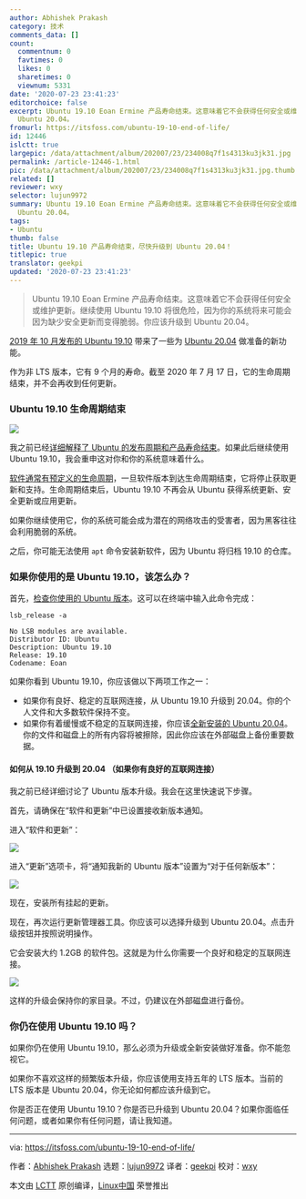 ```yaml
---
author: Abhishek Prakash
category: 技术
comments_data: []
count:
  commentnum: 0
  favtimes: 0
  likes: 0
  sharetimes: 0
  viewnum: 5331
date: '2020-07-23 23:41:23'
editorchoice: false
excerpt: Ubuntu 19.10 Eoan Ermine 产品寿命结束。这意味着它不会获得任何安全或维护更新。继续使用 Ubuntu 19.10 将很危险，因为你的系统将来可能会因为缺少安全更新而变得脆弱。你应该升级到
  Ubuntu 20.04。
fromurl: https://itsfoss.com/ubuntu-19-10-end-of-life/
id: 12446
islctt: true
largepic: /data/attachment/album/202007/23/234008q7f1s4313ku3jk31.jpg
permalink: /article-12446-1.html
pic: /data/attachment/album/202007/23/234008q7f1s4313ku3jk31.jpg.thumb.jpg
related: []
reviewer: wxy
selector: lujun9972
summary: Ubuntu 19.10 Eoan Ermine 产品寿命结束。这意味着它不会获得任何安全或维护更新。继续使用 Ubuntu 19.10 将很危险，因为你的系统将来可能会因为缺少安全更新而变得脆弱。你应该升级到
  Ubuntu 20.04。
tags:
- Ubuntu
thumb: false
title: Ubuntu 19.10 产品寿命结束，尽快升级到 Ubuntu 20.04！
titlepic: true
translator: geekpi
updated: '2020-07-23 23:41:23'
---
```



> 
> Ubuntu 19.10 Eoan Ermine 产品寿命结束。这意味着它不会获得任何安全或维护更新。继续使用 Ubuntu 19.10 将很危险，因为你的系统将来可能会因为缺少安全更新而变得脆弱。你应该升级到 Ubuntu 20.04。
> 
> 
> 


[2019 年 10 月发布的 Ubuntu 19.10](https://itsfoss.com/ubuntu-19-10-released/) 带来了一些为 [Ubuntu 20.04](https://itsfoss.com/download-ubuntu-20-04/) 做准备的新功能。


作为非 LTS 版本，它有 9 个月的寿命。截至 2020 年 7 月 17 日，它的生命周期结束，并不会再收到任何更新。


### Ubuntu 19.10 生命周期结束


![](/data/attachment/album/202007/23/234008q7f1s4313ku3jk31.jpg)


我之前已经[详细解释了 Ubuntu 的发布周期和产品寿命结束](https://itsfoss.com/end-of-life-ubuntu/)。如果此后继续使用 Ubuntu 19.10，我会重申这对你和你的系统意味着什么。


[软件通常有预定义的生命周期](https://en.wikipedia.org/wiki/Systems_development_life_cycle)，一旦软件版本到达生命周期结束，它将停止获取更新和支持。生命周期结束后，Ubuntu 19.10 不再会从 Ubuntu 获得系统更新、安全更新或应用更新。


如果你继续使用它，你的系统可能会成为潜在的网络攻击的受害者，因为黑客往往会利用脆弱的系统。


之后，你可能无法使用 `apt` 命令安装新软件，因为 Ubuntu 将归档 19.10 的仓库。


### 如果你使用的是 Ubuntu 19.10，该怎么办？


首先，[检查你使用的 Ubuntu 版本](https://itsfoss.com/how-to-know-ubuntu-unity-version/)。这可以在终端中输入此命令完成：



```
lsb_release -a

```


```
No LSB modules are available.
Distributor ID: Ubuntu
Description: Ubuntu 19.10
Release: 19.10
Codename: Eoan

```

如果你看到 Ubuntu 19.10，你应该做以下两项工作之一：


* 如果你有良好、稳定的互联网连接，从 Ubuntu 19.10 升级到 20.04。你的个人文件和大多数软件保持不变。
* 如果你有着缓慢或不稳定的互联网连接，你应该[全新安装的 Ubuntu 20.04](https://itsfoss.com/install-ubuntu/)。你的文件和磁盘上的所有内容将被擦除，因此你应该在外部磁盘上备份重要数据。


#### 如何从 19.10 升级到 20.04 （如果你有良好的互联网连接）


我之前已经详细讨论了 Ubuntu 版本升级。我会在这里快速说下步骤。


首先，请确保在“软件和更新”中已设置接收新版本通知。


进入“软件和更新”：


![](/data/attachment/album/202007/23/234019qksxkfewv001f996.jpeg)


进入“更新”选项卡，将“通知我新的 Ubuntu 版本”设置为“对于任何新版本”：


![](/data/attachment/album/202007/23/234040i72h6r7lelo5q2j9.jpeg)


现在，安装所有挂起的更新。


现在，再次运行更新管理器工具。你应该可以选择升级到 Ubuntu 20.04。点击升级按钮并按照说明操作。


它会安装大约 1.2GB 的软件包。这就是为什么你需要一个良好和稳定的互联网连接。


![](/data/attachment/album/202007/23/234049choq4z5kchuk7qqa.jpg)


这样的升级会保持你的家目录。不过，仍建议在外部磁盘进行备份。


### 你仍在使用 Ubuntu 19.10 吗？


如果你仍在使用 Ubuntu 19.10，那么必须为升级或全新安装做好准备。你不能忽视它。


如果你不喜欢这样的频繁版本升级，你应该使用支持五年的 LTS 版本。当前的 LTS 版本是 Ubuntu 20.04，你无论如何都应该升级到它。


你是否正在使用 Ubuntu 19.10？你是否已升级到 Ubuntu 20.04？如果你面临任何问题，或者如果你有任何问题，请让我知道。




---


via: <https://itsfoss.com/ubuntu-19-10-end-of-life/>


作者：[Abhishek Prakash](https://itsfoss.com/author/abhishek/) 选题：[lujun9972](https://github.com/lujun9972) 译者：[geekpi](https://github.com/geekpi) 校对：[wxy](https://github.com/wxy)


本文由 [LCTT](https://github.com/LCTT/TranslateProject) 原创编译，[Linux中国](https://linux.cn/) 荣誉推出